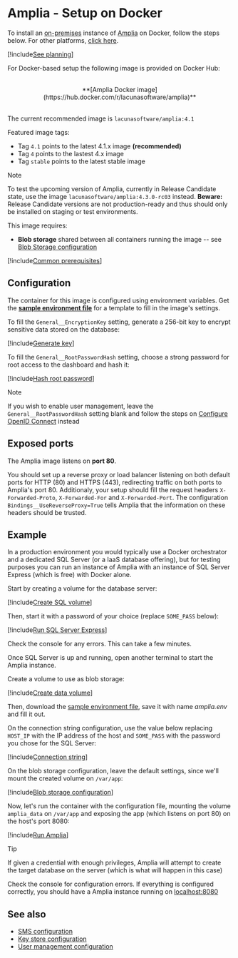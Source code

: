 ﻿# Amplia - Setup on Docker

To install an [on-premises](../index.md) instance of [Amplia](../../index.md) on Docker, follow the steps below. For other platforms, [click here](../index.md).

[!include[See planning](../includes/see-planning.md)]

For Docker-based setup the following image is provided on Docker Hub:

<br />
<center>
**[Amplia Docker image](https://hub.docker.com/r/lacunasoftware/amplia)**
</center>
<br />

The current recommended image is `lacunasoftware/amplia:4.1`

Featured image tags:

* Tag `4.1` points to the latest 4.1.x image **(recommended)**
* Tag `4` points to the lastest 4.x image
* Tag `stable` points to the latest stable image

<a name="vnext" />

> [!NOTE]
> To test the upcoming version of Amplia, currently in Release Candidate state, use the image `lacunasoftware/amplia:4.3.0-rc03` instead.
> **Beware:** Release Candidate versions are not production-ready and thus should only be installed on staging or test environments.

This image requires: 

* **Blob storage** shared between all containers running the image -- see [Blob Storage configuration](../configure-blob-storage.md)

[!include[Common prerequisites](../includes/common-requisites.md)]

## Configuration

The container for this image is configured using environment variables. Get the [**sample environment file**](https://cdn.lacunasoftware.com/amplia/docker/amplia.env) for a
template to fill in the image's settings.

To fill the `General__EncryptionKey` setting, generate a 256-bit key to encrypt sensitive data stored on the database:

[!include[Generate key](../../../../../includes/amplia/docker/gen-encryption-key-stdout.md)]

To fill the `General__RootPasswordHash` setting, choose a strong password for root access to the dashboard and hash it:

[!include[Hash root password](../../../../../includes/amplia/docker/hash-root-pass-stdout.md)]

> [!NOTE]
> If you wish to enable user management, leave the `General__RootPasswordHash` setting blank and follow the steps on [Configure OpenID Connect](../configure-oidc.md) instead

## Exposed ports

The Amplia image listens on **port 80**.

You should set up a reverse proxy or load balancer listening on both default ports for HTTP (80) and HTTPS (443), redirecting
traffic on both ports to Amplia's port 80. Additionaly, your setup should fill the request headers `X-Forwarded-Proto`, `X-Forwarded-For`
and `X-Forwarded-Port`. The configuration `Bindings__UseReverseProxy=True` tells Amplia that the information on these headers should be
trusted.

## Example

In a production environment you would typically use a Docker orchestrator and a dedicated SQL Server (or a IaaS database offering), but for testing purposes you
can run an instance of Amplia with an instance of SQL Server Express (which is free) with Docker alone.

Start by creating a volume for the database server:

[!include[Create SQL volume](../../../../../includes/amplia/docker/create-sql-volume.md)]

Then, start it with a password of your choice (replace `SOME_PASS` below):

[!include[Run SQL Server Express](../../../../../includes/amplia/docker/run-sql.md)]

Check the console for any errors. This can take a few minutes.

Once SQL Server is up and running, open another terminal to start the Amplia instance.

Create a volume to use as blob storage:

[!include[Create data volume](../../../../../includes/amplia/docker/create-data-volume.md)]

Then, download the [sample environment file](https://cdn.lacunasoftware.com/amplia/docker/amplia.env), save it with name *amplia.env*
and fill it out.

On the connection string configuration, use the value below replacing `HOST_IP` with the IP address of the host and `SOME_PASS` with the
password you chose for the SQL Server:

[!include[Connection string](../../../../../includes/amplia/docker/sample-config-connection-string.md)]

On the blob storage configuration, leave the default settings, since we'll mount the created volume on `/var/app`:

[!include[Blob storage configuration](../../../../../includes/amplia/docker/sample-config-blob-storage.md)]

Now, let's run the container with the configuration file, mounting the volume `amplia_data` on `/var/app` and exposing the app (which listens on port 80) on the host's port 8080:

[!include[Run Amplia](../../../../../includes/amplia/docker/run.md)]

> [!TIP]
> If given a credential with enough privileges, Amplia will attempt to create the target database on the server (which is what will happen in this case)

Check the console for configuration errors. If everything is configured correctly, you should have a Amplia instance running on [localhost:8080](http://localhost:8080/)

## See also

* [SMS configuration](../configure-sms.md)
* [Key store configuration](../key-stores/index.md)
* [User management configuration](../configure-oidc.md)
